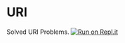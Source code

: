 # URI
Solved URI Problems.
[![Run on Repl.it](https://replit.com/badge/github/sadibhaque/URI)](https://replit.com/new/github/sadibhaque/URI)
